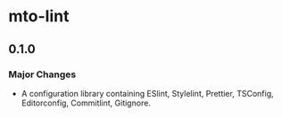 # mto-lint

## 0.1.0

### Major Changes

- A configuration library containing ESlint, Stylelint, Prettier, TSConfig, Editorconfig, Commitlint, Gitignore.
